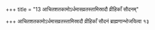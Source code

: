 +++
title = "13 आचितशतकामोऽर्धमासव्रतस्तामिस्रादौ व्रीहिकाँ सौदनम्"

+++
आचितशतकामोऽर्धमासव्रतस्तामिस्रादौ व्रीहिकाँ सौदनं ब्राह्मणान्भोजयित्वा १३
